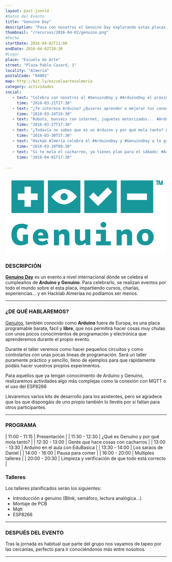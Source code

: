 ```yaml
---
layout: post-jsonld
#Datos del Evento
title: "Genuino Day"
description: "Pasa con nosotros el Genuino Day explorando estas placas programables"
thumbnail: "/recursos/2016-04-02/genuino.png"
#Fecha
startDate: 2016-04-02T11:00
endDate: 2016-04-02T20:30
#Lugar
place: "Escuela de Arte"
street: "Plaza Pablo Cazard, 1"
locality: "Almería"
postalCode: "04001"
map: http://bit.ly/escuelaartesalmeria
category: actividades
social:
   - text: "Celebra con nosotros el #GenuinoDay y #ArduinoDay el próximo día 2 de abril"
     time: "2016-03-21T17:30"
   - text: "¿Te interesa Arduino? ¿Quieres aprender o mejorar tus conocimiento? #ArduinoDay #GenuinoDay"
     time: "2016-03-24T19:30"
   - text: "Robots, bonsáis con internet, juguetes motorizados... #ArduinoDay y #GenuinoDay"
     time: "2016-03-27T17:30"
   - text: "¿Todavía no sabes que es un Arduino y por qué mola tanto? #ArduinoDay y #GenuinoDay"
     time: "2016-03-30T17:30"
   - text: "Hackab Almería celebra el #ArduinoDay y #GenuinoDay a lo grande"
     time: "2016-03-29T09:30"
   - text: "Si te mola el cacharreo, ya tienes plan para el sábado: #ArduinoDay y #GenuinoDay"
     time: "2016-04-01T17:30"

---
```


<p align="center">
  <img src="/recursos/2016-04-02/genuino.png" alt="Genuino Logo" />
</p>


### DESCRIPCIÓN

**[Genuino Day][2]** es un evento a nivel internacional dónde se celebra el cumpleaños de **Arduino y Genuino**. Para celebrarlo, se realizan eventos
por todo el mundo sobre el esta placa, impartiendo cursos, charlas, experiencias... y en Hacklab Almeríaa no podíamos ser menos.

---

### ¿DE QUÉ HABLAREMOS?
[Genuino][1], también conocido como **Arduino** fuera de Europa, es una placa programable barata, fácil y **libre**, que nos permitirá
hacer cosas muy chulas con unos pocos conocimientos de programación y electrónica que aprenderemos durante el propio evento.

Durante el taller veremos como hacer pequeños circuitos y como controlarlos con unas pocas lineas de programación. Será un taller puramente
práctico y sencillo, lleno de ejemplos para que rápidamente podáis hacer vuestros propios experimentos.

Para aquellos que ya tengan conocimiento de Arduino y Genuino, realizaremos activdades algo más complejas como la conexión con MQTT o el uso del ESP8266

Llevaremos varios kits de desarrollo para los asistentes, pero se agradece que los que dispongáis de uno propio también lo llevéis por si 
faltan para otros participantes.

---


### PROGRAMA


| 11:00 - 11:15 | Presentación |
| 11:30 - 12:30 | ¿Qué es Genuino y por qué mola tanto? |
| 12:30 - 13:00 | Gente que hace cosas con cacharros |
| 13:00 - 13:30 | Arduino en el aula con EduBasica |
| 13:30 - 14:00 | Los saraos de Daniel |
| 14:00 - 16:00 | Pausa para comer |
| 16:00 - 20:00 | Multiples talleres |
| 20:00 - 20:30 | Limpieza y verificación de que todo está correcto |


### Talleres
Los talleres planificados serán los siguientes:

 - Introducción a genuino (Blink, semáforo, lectura analógica...)
 - Montaje de PCB
 - Mqtt
 - ESP8266

---


### DESPUÉS DEL EVENTO

Tras la jornada es habitual que parte del grupo nos vayamos de tapeo por las cercanías, perfecto para ir conociéndonos más entre nosotros.

---
[1]: https://www.arduino.cc/
[2]: https://day.arduino.cc/#/
